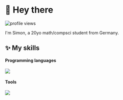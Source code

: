 # 👋 Hey there 
![profile views](https://komarev.com/ghpvc/?username=s15n&style=flat)

I'm Simon, a 20yo math/compsci student from Germany.

## ✨ My skills
#### Programming languages
<a href="https://skillicons.dev">
  <picture>
    <!--<source media="(prefers-color-scheme: light)" srcset="https://skillicons.dev/icons?i=kotlin,rust,c,java,python,javascript,typescript&theme=light">-->
    <img src="https://skillicons.dev/icons?i=kotlin,rust,c,java,python,javascript,typescript">
  </picture>
</a>
<!--par-->

#### Tools
<a href="https://skillicons.dev">
  <picture>
    <!--<source media="(prefers-color-scheme: light)" srcset="https://skillicons.dev/icons?i=latex,svelte&theme=light">-->
    <img src="https://skillicons.dev/icons?i=latex,svelte">
  </picture>
</a>
<!--typst-->
